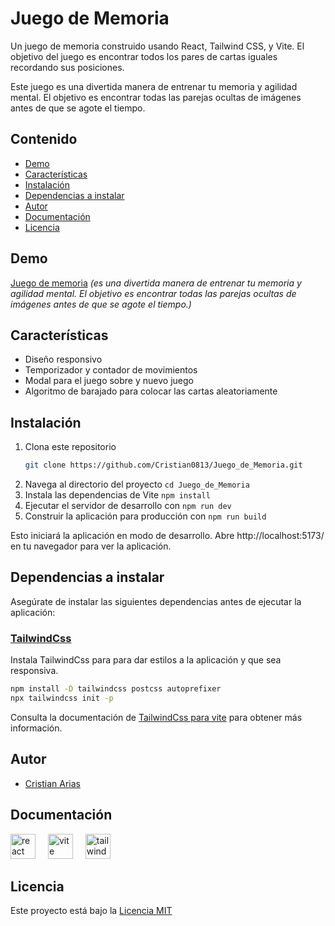 # Juego de Memoria

Un juego de memoria construido usando React, Tailwind CSS, y Vite. El objetivo del juego es encontrar todos los pares de cartas iguales recordando sus posiciones.

Este juego es una divertida manera de entrenar tu memoria y agilidad mental. El objetivo es encontrar todas las parejas ocultas de imágenes antes de que se agote el tiempo.

## Contenido

- [Demo](#demo)
- [Características](#características)
- [Instalación](#instalación)
- [Dependencias a instalar](#dependencias-a-instalar)
- [Autor](#autor)
- [Documentación](#documentación)
- [Licencia](#licencia)

## Demo

[Juego de memoria](https://juego-de-memoria-ten.vercel.app/)
*(es una divertida manera de entrenar tu memoria y agilidad mental. El objetivo es encontrar todas las parejas ocultas de imágenes antes de que se agote el tiempo.)*


## Características

- Diseño responsivo
- Temporizador y contador de movimientos
- Modal para el juego sobre y nuevo juego
- Algoritmo de barajado para colocar las cartas aleatoriamente

## Instalación

1. Clona este repositorio
   ```bash
   git clone https://github.com/Cristian0813/Juego_de_Memoria.git
   ```
1. Navega al directorio del proyecto `cd Juego_de_Memoria`
1. Instala las dependencias de Vite `npm install`
1. Ejecutar el servidor de desarrollo con `npm run dev`
1. Construir la aplicación para producción con `npm run build`

Esto iniciará la aplicación en modo de desarrollo. Abre http://localhost:5173/ en tu navegador para ver la aplicación.

## Dependencias a instalar

Asegúrate de instalar las siguientes dependencias antes de ejecutar la aplicación:

### [TailwindCss](https://tailwindcss.com/)

Instala TailwindCss para para dar estilos a la aplicación y que sea responsiva.

```bash
npm install -D tailwindcss postcss autoprefixer
npx tailwindcss init -p
```

Consulta la documentación de [TailwindCss para vite](https://reactrouter.com/en/main) para obtener más información.

## Autor

- [Cristian Arias](https://www.github.com/Cristian0813)

## Documentación
<div align="left">
   <a href="https://es.react.dev/"><img src="https://cdn.jsdelivr.net/gh/devicons/devicon/icons/react/react-original.svg" height="40" alt="react logo"  /></a>
    <img width="12" />
    <a href="https://vitejs.dev/"><img src="https://skillicons.dev/icons?i=vite" height="40" alt="vite logo"  /></a>
    <img width="12" />
    <a href="https://tailwindcss.com/"><img src="https://cdn.simpleicons.org/tailwindcss/06B6D4" height="40" alt="tailwindcss logo"  /></a>
</div>

## Licencia
Este proyecto está bajo la [Licencia MIT](https://github.com/Cristian0813/Juego_de_Memoria/blob/main/LICENSE)
